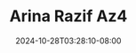 --- 
title: "Arina Razif Az4"
description: "download bokep Arina Razif Az4 yandex full vidio baru"
date: 2024-10-28T03:28:10-08:00
file_code: "0cojlcveicdn"
draft: false
cover: "ncayitoreplkymn1.jpg"
tags: ["Arina", "Razif", "bokep-indo", "bokep-viral", "bokep-ig"]
length: 98
fld_id: "1483926"
foldername: "Arina Razif"
categories: ["Arina Razif"]
views: 0
---